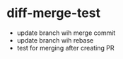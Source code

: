 # diff-merge-test

* update branch wih merge commit
* update branch wih rebase
* test for merging after creating PR 
